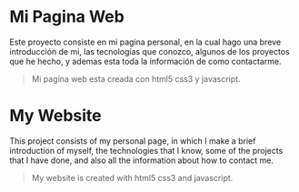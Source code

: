 # Mi Pagina Web

Este proyecto consiste en mi pagina personal, en la cual hago una breve introducción de mi, las tecnologías que conozco, 
algunos de los proyectos que he hecho, y ademas esta toda la información de como contactarme.

>Mi pagina web esta creada con html5 css3 y javascript.

# My Website

This project consists of my personal page, in which I make a brief introduction of myself, the technologies that I know, some of the projects that I have done, and also all the information about how to contact me.

>My website is created with html5 css3 and javascript.
